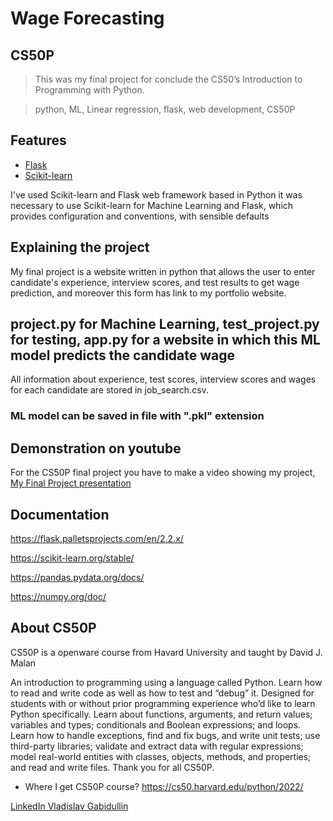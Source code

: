 # Wage Forecasting

## CS50P
>This was my final project for conclude the CS50’s Introduction to Programming with Python.

>python, ML, Linear regression, flask, web development, CS50P
## Features

- [Flask](https://flask.palletsprojects.com/en/2.2.x/)
- [Scikit-learn](https://scikit-learn.org/stable/)

I've used Scikit-learn and Flask web framework based in Python
it was necessary to use Scikit-learn for Machine Learning and Flask, which provides configuration and conventions, with sensible defaults

## Explaining the project
My final project is a website written in python that allows the user to enter candidate's experience, interview scores, and test results to get wage prediction, and moreover this form has link to my portfolio website.

## project.py for Machine Learning, test_project.py for testing, app.py for a website in which this ML model predicts the candidate wage
All information about experience, test scores, interview scores and wages for each candidate are stored in job_search.csv.


### ML model can be saved in file with ".pkl" extension


## Demonstration on youtube
For the CS50P final project you have to make a video showing my project,
[My Final Project presentation](https://youtu.be/khIbGArf-4g)

## Documentation
https://flask.palletsprojects.com/en/2.2.x/

https://scikit-learn.org/stable/

https://pandas.pydata.org/docs/

https://numpy.org/doc/

## About CS50P
CS50P is a openware course from Havard University and taught by David J. Malan

An introduction to programming using a language called Python. Learn how to read and write code as well as how to test and “debug” it. Designed for students with or without prior programming experience who’d like to learn Python specifically. Learn about functions, arguments, and return values; variables and types; conditionals and Boolean expressions; and loops. Learn how to handle exceptions, find and fix bugs, and write unit tests; use third-party libraries; validate and extract data with regular expressions; model real-world entities with classes, objects, methods, and properties; and read and write files.
Thank you for all CS50P.

- Where I get CS50P course?
https://cs50.harvard.edu/python/2022/

[LinkedIn Vladislav Gabidullin](https://www.linkedin.com/in/vladislav-gabidullin-76b0501b6/)
